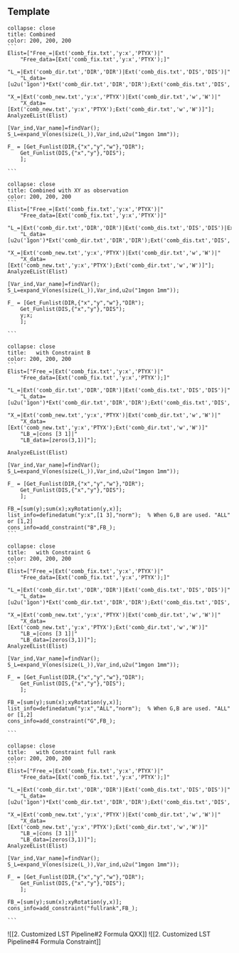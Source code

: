 ## Template
 
``````ad-example
collapse: close
title: Combined
color: 200, 200, 200
```
Elist=["Free_=|Ext('comb_fix.txt','y:x','PTYX')|"
    "Free_data=[Ext('comb_fix.txt','y:x','PTYX');]"
    "L_=|Ext('comb_dir.txt','DIR','DIR')|Ext('comb_dis.txt','DIS','DIS')|"
    "L_data=[u2u('1gon')*Ext('comb_dir.txt','DIR','DIR');Ext('comb_dis.txt','DIS','DIS')]"
    "X_=|Ext('comb_new.txt','y:x','PTYX')|Ext('comb_dir.txt','w','W')|"
    "X_data=[Ext('comb_new.txt','y:x','PTYX');Ext('comb_dir.txt','w','W')]"];
AnalyzeEList(Elist)

[Var_ind,Var_name]=findVar();
S_L=expand_V(ones(size(L_)),Var_ind,u2u("1mgon 1mm"));  

F_ = [Get_Funlist(DIR,{"x","y","w"},"DIR");
    Get_Funlist(DIS,{"x","y"},"DIS");
    ]; 

```
``````

``````ad-example
collapse: close
title: Combined with XY as observation
color: 200, 200, 200
```
Elist=["Free_=|Ext('comb_fix.txt','y:x','PTYX')|"
    "Free_data=[Ext('comb_fix.txt','y:x','PTYX')]"
    "L_=|Ext('comb_dir.txt','DIR','DIR')|Ext('comb_dis.txt','DIS','DIS')|Ext('comb_new.txt','yl:xl','PTYX')|"
    "L_data=[u2u('1gon')*Ext('comb_dir.txt','DIR','DIR');Ext('comb_dis.txt','DIS','DIS');Ext('comb_new.txt','yl:xl','PTYX')]"
    "X_=|Ext('comb_new.txt','y:x','PTYX')|Ext('comb_dir.txt','w','W')|"
    "X_data=[Ext('comb_new.txt','y:x','PTYX');Ext('comb_dir.txt','w','W')]"];
AnalyzeEList(Elist)

[Var_ind,Var_name]=findVar();
S_L=expand_V(ones(size(L_)),Var_ind,u2u("1mgon 1mm"));  

F_ = [Get_Funlist(DIR,{"x","y","w"},"DIR");
    Get_Funlist(DIS,{"x","y"},"DIS");
    y;x;
    ]; 

```
``````


``````ad-example
collapse: close
title:   with Constraint B
color: 200, 200, 200
```
Elist=["Free_=|Ext('comb_fix.txt','y:x','PTYX')|"
    "Free_data=[Ext('comb_fix.txt','y:x','PTYX');]"
    "L_=|Ext('comb_dir.txt','DIR','DIR')|Ext('comb_dis.txt','DIS','DIS')|"
    "L_data=[u2u('1gon')*Ext('comb_dir.txt','DIR','DIR');Ext('comb_dis.txt','DIS','DIS')]"
    "X_=|Ext('comb_new.txt','y:x','PTYX')|Ext('comb_dir.txt','w','W')|"
    "X_data=[Ext('comb_new.txt','y:x','PTYX');Ext('comb_dir.txt','w','W')]" 
    "LB_=|cons [3 1]|" 
    "LB_data=[zeros(3,1)]"];
 
AnalyzeEList(Elist)

[Var_ind,Var_name]=findVar();
S_L=expand_V(ones(size(L_)),Var_ind,u2u("1mgon 1mm"));  

F_ = [Get_Funlist(DIR,{"x","y","w"},"DIR");
    Get_Funlist(DIS,{"x","y"},"DIS");
    ]; 

FB_=[sum(y);sum(x);xyRotation(y,x)];
list_info=definedatum("y:x",[1 3],"norm");  % When G,B are used. "ALL" or [1,2]
cons_info=add_constraint("B",FB_);
```
``````

``````ad-example
collapse: close
title:   with Constraint G
color: 200, 200, 200
```
Elist=["Free_=|Ext('comb_fix.txt','y:x','PTYX')|"
    "Free_data=[Ext('comb_fix.txt','y:x','PTYX');]"
    "L_=|Ext('comb_dir.txt','DIR','DIR')|Ext('comb_dis.txt','DIS','DIS')|"
    "L_data=[u2u('1gon')*Ext('comb_dir.txt','DIR','DIR');Ext('comb_dis.txt','DIS','DIS')]"
    "X_=|Ext('comb_new.txt','y:x','PTYX')|Ext('comb_dir.txt','w','W')|"
    "X_data=[Ext('comb_new.txt','y:x','PTYX');Ext('comb_dir.txt','w','W')]"
	"LB_=|cons [3 1]|" 
    "LB_data=[zeros(3,1)]"];
AnalyzeEList(Elist)

[Var_ind,Var_name]=findVar();
S_L=expand_V(ones(size(L_)),Var_ind,u2u("1mgon 1mm"));  

F_ = [Get_Funlist(DIR,{"x","y","w"},"DIR");
    Get_Funlist(DIS,{"x","y"},"DIS");
    ]; 

FB_=[sum(y);sum(x);xyRotation(y,x)];
list_info=definedatum("y:x","ALL","norm");  % When G,B are used. "ALL" or [1,2]
cons_info=add_constraint("G",FB_);

```
``````

``````ad-example
collapse: close
title:   with Constraint full rank
color: 200, 200, 200
```
Elist=["Free_=|Ext('comb_fix.txt','y:x','PTYX')|"
    "Free_data=[Ext('comb_fix.txt','y:x','PTYX');]"
    "L_=|Ext('comb_dir.txt','DIR','DIR')|Ext('comb_dis.txt','DIS','DIS')|"
    "L_data=[u2u('1gon')*Ext('comb_dir.txt','DIR','DIR');Ext('comb_dis.txt','DIS','DIS')]"
    "X_=|Ext('comb_new.txt','y:x','PTYX')|Ext('comb_dir.txt','w','W')|"
    "X_data=[Ext('comb_new.txt','y:x','PTYX');Ext('comb_dir.txt','w','W')]"
	"LB_=|cons [3 1]|" 
    "LB_data=[zeros(3,1)]"];
AnalyzeEList(Elist)

[Var_ind,Var_name]=findVar();
S_L=expand_V(ones(size(L_)),Var_ind,u2u("1mgon 1mm"));  

F_ = [Get_Funlist(DIR,{"x","y","w"},"DIR");
    Get_Funlist(DIS,{"x","y"},"DIS");
    ]; 

FB_=[sum(y);sum(x);xyRotation(y,x)];
cons_info=add_constraint("fullrank",FB_); 
 
```
``````





![[2. Customized LST Pipeline#2 Formula QXX]]
![[2. Customized LST Pipeline#4 Formula Constraint]]